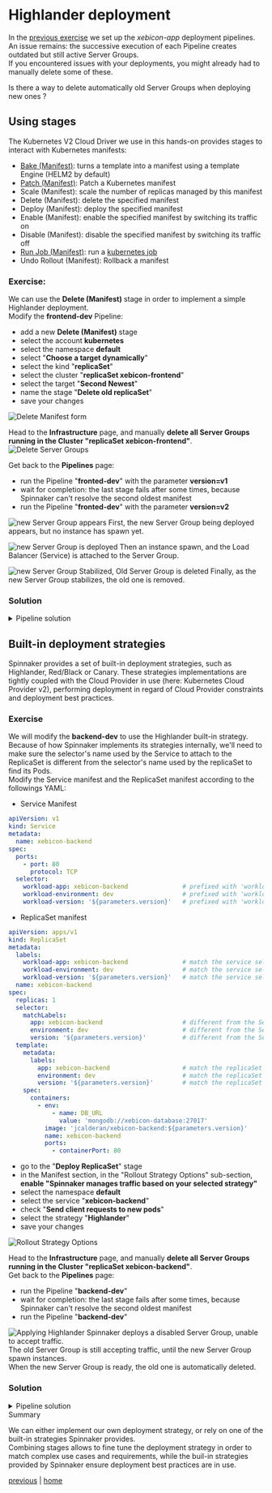# Highlander deployment
In the [previous exercise](../exercise3/README.md) we set up the *xebicon-app* deployment pipelines.  
An issue remains: the successive execution of each Pipeline creates outdated but still active Server Groups.  
If you encountered issues with your deployments, you might already had to manually delete some of these.

Is there a way to delete automatically old Server Groups when deploying new ones ?

## Using stages  
The Kubernetes V2 Cloud Driver we use in this hands-on provides stages to interact with Kubernetes manifests:
- [Bake (Manifest)](https://www.spinnaker.io/guides/user/kubernetes-v2/deploy-helm/): turns a template into a manifest using a template Engine (HELM2 by default)
- [Patch (Manifest)](https://www.spinnaker.io/guides/user/kubernetes-v2/patch-manifest/): Patch a Kubernetes manifest 
- Scale (Manifest): scale the number of replicas managed by this manifest
- Delete (Manifest): delete the specified manifest
- Deploy (Manifest): deploy the specified manifest
- Enable (Manifest): enable the specified manifest by switching its traffic on
- Disable (Manifest): disable the specified manifest by switching its traffic off
- [Run Job (Manifest)](https://www.spinnaker.io/guides/user/kubernetes-v2/run-job-manifest/): run a [kubernetes job](https://kubernetes.io/docs/concepts/workloads/controllers/jobs-run-to-completion/)
- Undo Rollout (Manifest): Rollback a manifest

### Exercise:
We can use the **Delete (Manifest)** stage in order to implement a simple Highlander deployment.  
Modify the **frontend-dev** Pipeline:
- add a new **Delete (Manifest)** stage
- select the account **kubernetes**
- select the namespace **default**
- select "**Choose a target dynamically**"
- select the kind "**replicaSet**"
- select the cluster "**replicaSet xebicon-frontend**"
- select the target "**Second Newest**"
- name the stage "**Delete old replicaSet**"
- save your changes

![Delete Manifest form](./deleteManifest.png)

Head to the **Infrastructure** page, and manually **delete all Server Groups running in the Cluster "replicaSet xebicon-frontend"**.  
![Delete Server Groups](./deleteServerGroup.png)

Get back to the **Pipelines** page:
- run the Pipeline "**fronted-dev**" with the parameter **version=v1**
- wait for completion: the last stage fails after some times, because Spinnaker can't resolve the second oldest manifest
- run the Pipeline "**fronted-dev**" with the parameter **version=v2**

![new Server Group appears](./newServerGroup-1.png)
First, the new Server Group being deployed appears, but no instance has spawn yet.

![new Server Group is deployed](./newServerGroup-2.png)
Then an instance spawn, and the Load Balancer (Service) is attached to the Server Group.

![new Server Group Stabilized, Old Server Group is deleted](./ServerGroupStabilized.png)
Finally, as the new Server Group stabilizes, the old one is removed.

### Solution
<details>  
  <summary>Pipeline solution</summary>  
  <p>  
    Click "Pipeline Actions" (upper right), then click "Edit as JSON", and copy paste the following JSON.  

```json
```
  </p>
</details>  

## Built-in deployment strategies
Spinnaker provides a set of built-in deployment strategies, such as Highlander, Red/Black or Canary.
These strategies implementations are tightly coupled with the Cloud Provider in use (here: Kubernetes Cloud Provider v2), performing deployment in regard of Cloud Provider constraints and deployment best practices. 

### Exercise
We will modify the **backend-dev** to use the Highlander built-in strategy.  
Because of how Spinnaker implements its strategies internally, we'll need to make sure the selector's name used by the Service to attach to the ReplicaSet is 
different from the selector's name used by the replicaSet to find its Pods.  
Modify the Service manifest and the ReplicaSet manifest according to the followings YAML:  
- Service Manifest
```yaml
apiVersion: v1
kind: Service
metadata:
  name: xebicon-backend
spec:
  ports:
    - port: 80
      protocol: TCP
  selector:
    workload-app: xebicon-backend               # prefixed with 'workload'
    workload-environment: dev                   # prefixed with 'workload'
    workload-version: '${parameters.version}'   # prefixed with 'workload'
```
- ReplicaSet manifest
```yaml
apiVersion: apps/v1
kind: ReplicaSet
metadata:
  labels:
    workload-app: xebicon-backend               # match the service selector
    workload-environment: dev                   # match the service selector
    workload-version: '${parameters.version}'   # match the service selector
  name: xebicon-backend
spec:
  replicas: 1
  selector:
    matchLabels:
      app: xebicon-backend                      # different from the Service selector
      environment: dev                          # different from the Service selector
      version: '${parameters.version}'          # different from the Service selector
  template:
    metadata:
      labels:
        app: xebicon-backend                    # match the replicaSet selector
        environment: dev                        # match the replicaSet selector
        version: '${parameters.version}'        # match the replicaSet selector
    spec:
      containers:
        - env:
            - name: DB_URL
              value: 'mongodb://xebicon-database:27017'
          image: 'jcalderan/xebicon-backend:${parameters.version}'
          name: xebicon-backend
          ports:
            - containerPort: 80
```

- go to the "**Deploy ReplicaSet**" stage
- in the Manifest section, in the "Rollout Strategy Options" sub-section, **enable "Spinnaker manages traffic based on your selected strategy"**
- select the namespace **default**
- select the service "**xebicon-backend**"
- check "**Send client requests to new pods**"
- select the strategy "**Highlander**"
- save your changes

![Rollout Strategy Options](./rolloutStrategyOption.png)

Head to the **Infrastructure** page, and manually **delete all Server Groups running in the Cluster "replicaSet xebicon-backend"**.  
Get back to the **Pipelines** page:
- run the Pipeline "**backend-dev**"
- wait for completion: the last stage fails after some times, because Spinnaker can't resolve the second oldest manifest
- run the Pipeline "**backend-dev**"

![Applying Highlander](./highlander-1.png)
Spinnaker deploys a disabled Server Group, unable to accept traffic.  
The old Server Group is still accepting traffic, until the new Server Group spawn instances.  
When the new Server Group is ready, the old one is automatically deleted.

### Solution
<details>  
  <summary>Pipeline solution</summary>  
  <p>  
    Click "Pipeline Actions" (upper right), then click "Edit as JSON", and copy paste the following JSON.  

```json
```
  </p>
</details

## Summary
We can either implement our own deployment strategy, or rely on one of the built-in strategies Spinnaker provides.  
Combining stages allows to fine tune the deployment strategy in order to match complex use cases and requirements, 
while the buil-in strategies provided by Spinnaker ensure deployment best practices are in use.

[previous](../exercise3/README.md) | [home](../../README.md)
